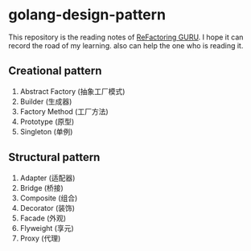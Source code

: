 # golang-design-pattern
This repository is the reading notes of [ReFactoring GURU](https://refactoringguru.cn/design-patterns/go).
I hope it can record the road of my learning. also can help the one who is reading it.

## Creational pattern
1. Abstract Factory (抽象工厂模式)
2. Builder (生成器)
3. Factory Method (工厂方法)
4. Prototype (原型)
5. Singleton (单例)
## Structural pattern 
1. Adapter (适配器)
2. Bridge (桥接)
3. Composite (组合)
4. Decorator (装饰)
5. Facade (外观)
6. Flyweight (享元)
7. Proxy (代理)


